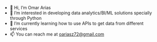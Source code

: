 - 👋 Hi, I’m Omar Arias
- 👀 I’m interested in developing data analytics/BI/ML solutions specially through Python
- 🌱 I’m currently learning how to use APIs to get data from different services
- 📫 You can reach me at oariasz72@gmail.com

<!---
oariasz/oariasz is a ✨ special ✨ repository because its `README.md` (this file) appears on your GitHub profile.
You can click the Preview link to take a look at your changes.
--->
